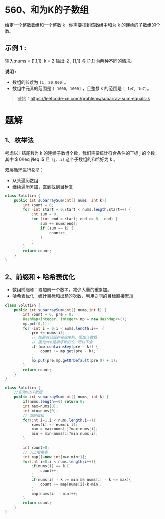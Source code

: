 # 560、和为K的子数组
给定一个整数数组和一个整数 k，你需要找到该数组中和为 k 的连续的子数组的个数。

## 示例 1 :

输入:nums = [1,1,1], k = 2
输出: 2 , [1,1] 与 [1,1] 为两种不同的情况。

**说明 :**

- 数组的长度为 `[1, 20,000]`。
- 数组中元素的范围是 `[-1000, 1000]` ，且整数 k 的范围是 `[-1e7, 1e7]`。

> 链接：https://leetcode-cn.com/problems/subarray-sum-equals-k

# 题解

## 1、枚举法
考虑以 i 结尾和为 k 的连续子数组个数，我们需要统计符合条件的下标 j 的个数，其中 $ 0\leq j\leq i$  且 `[j..i]` 这个子数组的和恰好为 k 。

双层循环进行枚举：
- 从头遍历数组
- 继续遍历累加，直到找到目标值

```java
class Solution {
    public int subarraySum(int[] nums, int k){
        int count = 0;
        for (int start = 0;start < nums.length;start++) {
            int sum = 0;
            for (int end = start; end >= 0;--end) {
                sum += nums[end];
                if (sum == k) {
                    count++;
                }
            }
        }
        return count;
    }
}
```

## 2、前缀和 + 哈希表优化
- 数组前缀和：累加前一个数字，减少大量的重累加。
- 哈希表优化：统计目标和出现的次数，利用之间的目标直接累加
  
```java
class Solution {
    public int subarraySum(int[] nums,int k) {
        int count = 0, pre = 0;
        HashMap<Integer, Integer> mp = new HashMap<>();
        mp.put(0,1);
        for (int i = 0;i < nums.length;i++) {
            pre += nums[i];
            // 如果有已经存在的序列，累加计数器
            // 因为pre是顺序增加的，所以不会
            if (mp.containsKey(pre - k)) {
                count += mp.get(pre - k);
            }
            mp.put(pre,mp.getOrDefault(pre,0) + 1);
        }
        return count;
    }
}
```

```Java
class Solution {
    //和为K的子数组
    public int subarraySum(int[] nums, int k) {
    	if(nums.length==0) return 0;
    	int max=nums[0];
    	int min=nums[0];
        // 求前缀和
    	for(int i=1;i < nums.length;i++){
    		nums[i] += nums[i-1];
    		max = max>nums[i]?max:nums[i];
    		min = min<nums[i]?min:nums[i];
    	}
        
    	int count=0;
        // 人工哈希表
    	int map[]=new int[max-min+1];
    	for(int i=0;i < nums.length;i++){
    		if(nums[i] == k){
    			count++;
    		}
    		if(nums[i] - k >= min && nums[i] - k <= max){
        		count += map[nums[i]-k-min];
    		}
    		map[nums[i] - min]++;
    	}
    	return count;
    }
}
```